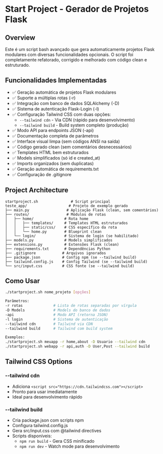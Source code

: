 # Start Project - Gerador de Projetos Flask

## Overview
Este é um script bash avançado que gera automaticamente projetos Flask modulares com diversas funcionalidades opcionais. O script foi completamente refatorado, corrigido e melhorado com código clean e estruturado.

## Funcionalidades Implementadas
- ✅ Geração automática de projetos Flask modulares
- ✅ Suporte a múltiplas rotas (-r)
- ✅ Integração com banco de dados SQLAlchemy (-D)
- ✅ Sistema de autenticação Flask-Login (-l)
- ✅ Configuração Tailwind CSS com duas opções:
  - `--tailwind cdn` - Via CDN (rápido para desenvolvimento)
  - `--tailwind build` - Build system completo (produção)
- ✅ Modo API para endpoints JSON (-api)
- ✅ Documentação completa de parâmetros
- ✅ Interface visual limpa (sem códigos ANSI na saída)
- ✅ Código gerado clean (sem comentários desnecessários)
- ✅ Templates HTML bem estruturados
- ✅ Models simplificados (só id e created_at)
- ✅ Imports organizados (sem duplicatas)
- ✅ Geração automática de requirements.txt
- ✅ Configuração de .gitignore

## Project Architecture
```
startproject.sh               # Script principal
teste_app/                   # Projeto de exemplo gerado
├── main.py                 # Aplicação Flask (clean, sem comentários)
├── routes/                 # Módulos de rotas
│   ├── home/              # Rota home
│   │   ├── templates/     # Templates HTML estruturados
│   │   ├── static/css/    # CSS específico da rota
│   │   └── home.py        # Blueprint clean
│   └── login/             # Sistema de login (se habilitado)
├── models.py              # Models simplificados
├── extensions.py          # Extensões Flask (clean)
├── requirements.txt       # Dependências Python
├── .gitignore            # Arquivos ignorados
├── package.json          # Config npm (se --tailwind build)
├── tailwind.config.js    # Config Tailwind (se --tailwind build)
└── src/input.css         # CSS fonte (se --tailwind build)
```

## Como Usar
```bash
./startproject.sh nome_projeto [opções]

Parâmetros:
-r rotas              # Lista de rotas separadas por vírgula
-D Models             # Models do banco de dados
-api                  # Modo API (retorna JSON)
-l login              # Sistema de autenticação
--tailwind cdn        # Tailwind via CDN
--tailwind build      # Tailwind com build system

Exemplos:
./startproject.sh meuapp -r home,about -D Usuario --tailwind cdn
./startproject.sh webapp -r api,auth -D User,Post --tailwind build
```

## Tailwind CSS Options

### --tailwind cdn
- Adiciona `<script src="https://cdn.tailwindcss.com"></script>`
- Pronto para usar imediatamente
- Ideal para desenvolvimento rápido

### --tailwind build  
- Cria package.json com scripts npm
- Configura tailwind.config.js
- Gera src/input.css com @tailwind directives
- Scripts disponíveis:
  - `npm run build` - Gera CSS minificado
  - `npm run dev` - Watch mode para desenvolvimento
